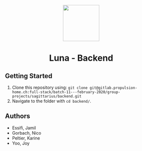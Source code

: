 <div align='center'>
<img height="120" src=".logo/logo.jpg" style="align:center">
<h1>Luna - Backend</h1>
</div>

## Getting Started

1) Clone this repository using:
`git clone git@gitlab.propulsion-home.ch:full-stack/batch-11---february-2020/group-projects/sagittarius/backend.git` 
2) Navigate to the folder with `cd backend/`.

## Authors

- Essifi, Jamil
- Gorbach, Nico
- Peltier, Karine
- Yoo, Joy
